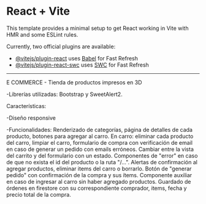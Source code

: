 # React + Vite

This template provides a minimal setup to get React working in Vite with HMR and some ESLint rules.

Currently, two official plugins are available:

- [@vitejs/plugin-react](https://github.com/vitejs/vite-plugin-react/blob/main/packages/plugin-react/README.md) uses [Babel](https://babeljs.io/) for Fast Refresh
- [@vitejs/plugin-react-swc](https://github.com/vitejs/vite-plugin-react-swc) uses [SWC](https://swc.rs/) for Fast Refresh


------------------------------------------------------------------------
E COMMERCE - Tienda de productos impresos en 3D 

-Librerías utilizadas: Bootstrap y SweetAlert2.

Características:

-Diseño responsive

-Funcionalidades: Renderizado de categorías, página de detalles de cada producto, botones para agregar al carro. En carro: eliminar cada producto del carro, limpiar el carro, formulario de compra con verificación de email en caso de generar un pedido con emails erróneos. Cambiar entre la vista del carrito y del formulario con un estado. Componentes de "error" en caso de que no exista el id del producto o la ruta "/...". Alertas de confirmación al agregar productos, eliminar items del carro o borrarlo. Botón de "generar pedido" con confirmación de la compra y sus ítems. Componente auxiliar en caso de ingresar al carro sin haber agregado productos. Guardado de órdenes en firestore con su correspondiente comprador, items, fecha y precio total de la compra.

